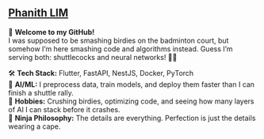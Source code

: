## [Phanith LIM](https://phanithlim.vercel.app/)  
👋 **Welcome to my GitHub!**  
I was supposed to be smashing birdies on the badminton court, but somehow I’m here smashing code and algorithms instead. Guess I’m serving both: shuttlecocks and neural networks! 🏸🤖

🛠️ **Tech Stack:** Flutter, FastAPI, NestJS, Docker, PyTorch  
🤖 **AI/ML:** I preprocess data, train models, and deploy them faster than I can finish a shuttle rally.  
🎾 **Hobbies:** Crushing birdies, optimizing code, and seeing how many layers of AI I can stack before it crashes.  
🎯 **Ninja Philosophy:** The details are everything. Perfection is just the details wearing a cape.
